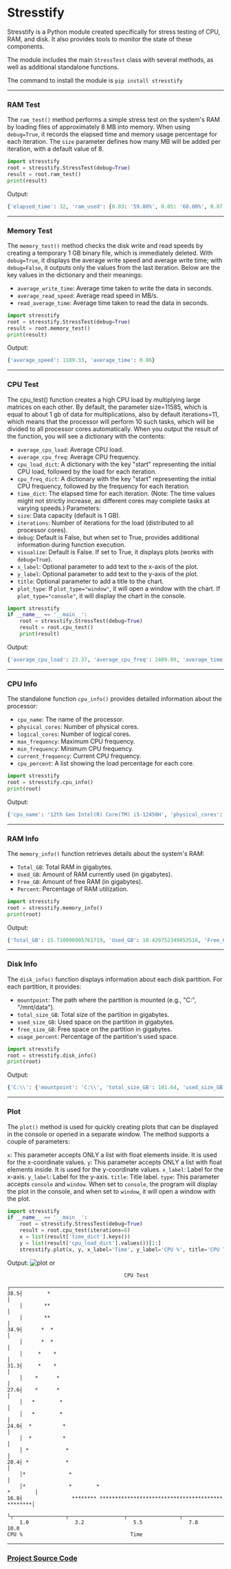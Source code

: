 # Stresstify

Stresstify is a Python module created specifically for stress testing of CPU, RAM, and disk. It also provides tools to monitor the state of these components.

The module includes the main `StressTest` class with several methods, as well as additional standalone functions.


The command to install the module is `pip install stresstify`
***

### RAM Test
The `ram_test()` method performs a simple stress test on the system's RAM by loading files of approximately 8 MB into memory. When using `debug=True`, it records the elapsed time and memory usage percentage for each iteration. The `size` parameter defines how many MB will be added per iteration, with a default value of 8.

``` python
import stresstify
root = stresstify.StressTest(debug=True)
result = root.ram_test()
print(result)
```
Output:
``` python
{'elapsed_time': 32, 'ram_used': {0.03: '59.80%', 0.05: '60.00%', 0.07: '60.10%', 0.09: '60.30%', 0.10: '100%'}}
```
***
### Memory Test
The `memory_test()` method checks the disk write and read speeds by creating a temporary 1 GB binary file, which is immediately deleted. With `debug=True`, it displays the average write speed and average write time; with `debug=False`, it outputs only the values from the last iteration. Below are the key values in the dictionary and their meanings:
* `average_write_time`: Average time taken to write the data in seconds.
* `average_read_speed`: Average read speed in MB/s.
* `read_average_time`: Average time taken to read the data in seconds.
``` python
import stresstify
root = stresstify.StressTest(debug=True)
result = root.memory_test()
print(result)
```
Output:
``` python
{'average_speed': 1189.33, 'average_time': 0.86}
```
***
### CPU Test 
The cpu_test() function creates a high CPU load by multiplying large matrices on each other. By default, the parameter size=11585, which is equal to about 1 gb of data for multiplications, also by default iterations=11, which means that the processor will perform 10 such tasks, which will be divided to all processor cores automatically. When you output the result of the function, you will see a dictionary with the contents:

* `average_cpu_load`: Average CPU load.
* `average_cpu_freq`: Average CPU frequency.
* `cpu_load_dict`: A dictionary with the key "start" representing the initial CPU load, followed by the load for each iteration.
* `cpu_freq_dict`: A dictionary with the key "start" representing the initial CPU frequency, followed by the frequency for each iteration.
* `time_dict`: The elapsed time for each iteration. (Note: The time values might not strictly increase, as different cores may complete tasks at varying speeds.)
Parameters: 
* `size`: Data capacity (default is 1 GB).
* `iterations`: Number of iterations for the load (distributed to all processor cores).
* `debug`: Default is False, but when set to True, provides additional information during function execution.
* `visualize`: Default is False. If set to True, it displays plots (works with `debug=True`).
* `x_label`: Optional parameter to add text to the x-axis of the plot.
* `y_label`: Optional parameter to add text to the y-axis of the plot.
* `title`: Optional parameter to add a title to the chart.
* `plot_type`: If `plot_type="window"`, it will open a window with the chart. If `plot_type="console"`, it will display the chart in the console.
``` python
import stresstify
if __name__ == '__main__':
    root = stresstify.StressTest(debug=True)
    result = root.cpu_test()
    print(result)
```
Output:
``` python
{'average_cpu_load': 23.37, 'average_cpu_freq': 2409.09, 'average_time': 25.74, 'cpu_load_dict': {'start': 3.1, 1: 23.8, 2: 23.3, 3: 34.6, 4: 33.1, 5: 22.4, 6: 22.5, 7: 27.8, 8: 21.9, 9: 22.2, 10: 22.4}, 'cpu_freq_dict': {'start': 2500.0, 1: 2500.0, 2: 2500.0, 3: 2500.0, 4: 2500.0, 5: 2500.0, 6: 1500.0, 7: 2500.0, 8: 2500.0, 9: 2500.0, 10: 2500.0}, 'time_dict': {1: 25.84, 2: 25.91, 3: 25.44, 4: 25.41, 5: 26.0, 6: 25.82, 7: 25.43, 8: 25.95, 9: 25.88, 10: 25.69}}
```
***
### CPU Info
The standalone function `cpu_info()` provides detailed information about the processor:
* `cpu_name`: The name of the processor.
* `physical_cores`: Number of physical cores.
* `logical_cores`: Number of logical cores.
* `max_frequency`: Maximum CPU frequency.
* `min_frequency`: Minimum CPU frequency.
* `current_frequency`: Current CPU frequency.
* `cpu_percent`: A list showing the load percentage for each core.
``` python
import stresstify
root = stresstify.cpu_info()
print(root)
```
Output:
``` python
{'cpu_name': '12th Gen Intel(R) Core(TM) i5-12450H', 'physical_cores': 8, 'logical_cores': 12, 'max_frequency': 2500.0, 'min_frequency': 0.0, 'current_frequency': 1500.0, 'cpu_percent': [9.1, 47.8, 22.2, 13.8, 23.8, 13.6, 25.4, 13.6, 15.2, 15.6, 16.7, 16.4]}
```
***
### RAM Info
The `memory_info()` function retrieves details about the system's RAM:
* `Total_GB`: Total RAM in gigabytes.
* `Used_GB`: Amount of RAM currently used (in gigabytes).
* `Free_GB`: Amount of free RAM (in gigabytes).
* `Percent`: Percentage of RAM utilization.
``` python
import stresstify
root = stresstify.memory_info()
print(root)
```
Output:
``` python
{'Total_GB': 15.710990905761719, 'Used_GB': 10.429752349853516, 'Free_GB': 5.280986785888672, 'Percent': 66.4}
```
***
### Disk Info
The `disk_info()` function displays information about each disk partition. For each partition, it provides:
* `mountpoint`: The path where the partition is mounted (e.g., "C:\", "/mnt/data").
* `total_size_GB`: Total size of the partition in gigabytes.
* `used_size_GB`: Used space on the partition in gigabytes.
* `free_size_GB`: Free space on the partition in gigabytes.
* `usage_percent`: Percentage of the partition's used space.
``` python
import stresstify
root = stresstify.disk_info()
print(root)
```
Output:
``` python
{'C:\\': {'mountpoint': 'C:\\', 'total_size_GB': 181.64, 'used_size_GB': 157.15, 'free_size_GB': 24.49, 'usage_percent': 86.5}, 'D:\\': {'mountpoint': 'D:\\', 'total_size_GB': 214.45, 'used_size_GB': 168.92, 'free_size_GB': 45.53, 'usage_percent': 78.8}, 'E:\\': {'mountpoint': 'E:\\', 'total_size_GB': 80.0, 'used_size_GB': 16.71, 'free_size_GB': 63.29, 'usage_percent': 20.9}}
```
***
### Plot
The `plot()` method is used for quickly creating plots that can be displayed in the console or opened in a separate window. The method supports a couple of parameters:

`x`: This parameter accepts ONLY a list with float elements inside. It is used for the x-coordinate values.
`y`: This parameter accepts ONLY a list with float elements inside. It is used for the y-coordinate values.
`x_label`: Label for the x-axis.
`y_label`: Label for the y-axis.
`title`: Title label.
`type`: This parameter accepts `console` and `window`. When set to `console`, the program will display the plot in the console, and when set to `window`, it will open a window with the plot.
``` python
import stresstify
if __name__ == '__main__':
    root = stresstify.StressTest(debug=True)
    result = root.cpu_test(iterations=8)
    x = list(result['time_dict'].keys())
    y = list(result['cpu_load_dict'].values())[1:]
    stresstify.plot(x, y, x_label='Time', y_label='CPU %', title='CPU Test', type='window') # or type='console'
```
Output:
![plot](https://i.ibb.co/RGThnSDk/Figure-1.png)
or
```
                                      CPU Test                                  
    ┌──────────────────────────────────────────────────────────────────────────┐
38.5┤        *                                                                 │
    │       **                                                                 │
    │       **                                                                 │
34.9┤      *  *                                                                │
    │      *  *                                                                │
    │     *    *                                                               │
31.3┤     *    *                                                               │
    │    *      *                                                              │
27.6┤    *      *                                                              │
    │   *        *                                                             │
    │   *        *                                                             │
24.0┤  *          *                                                            │
    │  *          *                                                            │
    │ *            *                                                           │
20.4┤ *            *                                                           │
    │*              *                                                          │
    │*              *        *                                        *        │
16.8┤                ******** **************************************** ********│
    └┬─────────────────┬──────────────────┬─────────────────┬─────────────────┬┘
    1.0               3.2                5.5               7.8             10.0 
CPU %                                   Time                                    
```

***
### [Project Source Code](https://github.com/Pinkysha228/stresstify)